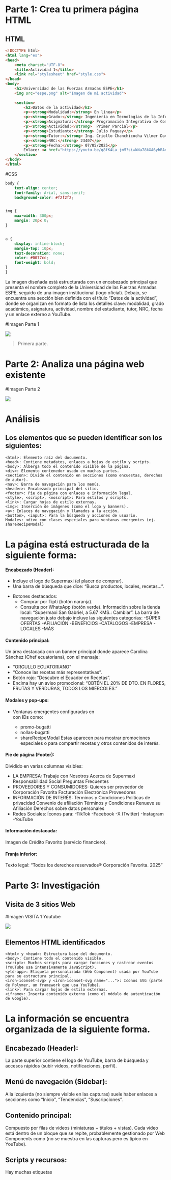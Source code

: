 # Parte 1: Crea tu primera página HTML

## HTML

```html
<!DOCTYPE html>
<html lang="es">
<head>
    <meta charset="UTF-8">
    <title>Actividad 1</title>
    <link rel="stylesheet" href="style.css">
</head>
<body>
    <h1>Universidad de las Fuerzas Armadas ESPE</h1>
    <img src="espe.png" alt="Imagen de mi actividad">
   
    <section>
        <h2>Datos de la actividad</h2>
        <p><strong>Modalidad:</strong> En línea</p>
        <p><strong>Grado:</strong> Ingeniería en Tecnologías de la Información</p>
        <p><strong>Asignatura:</strong> Programación Integrativa de Componentes Web</p>
        <p><strong>Actividad:</strong>  Primer Parcial</p>
        <p><strong>Estudiante:</strong> Julio Paguay</p>
        <p><strong>Tutor:</strong> Ing. Criollo Chanchicocha Vilmer David</p>
        <p><strong>NRC:</strong> 23407</p>
        <p><strong>Fecha:</strong> 07/05/2025</p>
        Enlace: <a href="https://youtu.be/q8fK4La_jmM?si=kNa78kXA6yhRAxfo" target="_blank"> Youtube </a>
    </section>
</body>
</html>
```

#CSS
```css
body {
    text-align: center;
    font-family: Arial, sans-serif;
    background-color: #f2f2f2;


img {
    max-width: 300px;
    margin: 20px 0;
}


a {
    display: inline-block;
    margin-top: 10px;
    text-decoration: none;
    color: #0077cc;
    font-weight: bold;
}
}
```

La imagen diseñada está estructurada con un encabezado principal que presenta el nombre completo de la Universidad de las Fuerzas Armadas ESPE, seguido de una imagen institucional (logo oficial). Debajo, se encuentra una sección bien definida con el título “Datos de la actividad”, donde se organizan en formato de lista los detalles clave: modalidad, grado académico, asignatura, actividad, nombre del estudiante, tutor, NRC, fecha y un enlace externo a YouTube. 

#Imagen Parte 1

![](https://github.com/JCPB2000/A1.Paguay_Julio_PICW/blob/main/img/Pagina.jpg)

> Primera parte.


# Parte 2: Analiza una página web existente

#Imagen Parte 2

![](https://github.com/JCPB2000/A1.Paguay_Julio_PICW/blob/main/img/Supermaxi.jpg)

# Análisis

## Los elementos que se pueden identificar son los siguientes:

```
<html>: Elemento raíz del documento.
<head>: Contiene metadatos, enlaces a hojas de estilo y scripts.
<body>: Alberga todo el contenido visible de la página.
<div>: Elemento contenedor usado en muchas partes.
<section>: Divide el contenido en secciones (como encuestas, derechos de autor).
<nav>: Barra de navegación para los menús.
<header>: Encabezado principal del sitio.
<footer>: Pie de página con enlaces e información legal.
<style>, <script>, <noscript>: Para estilos y scripts.
<link>: Cargar hojas de estilo externas.
<img>: Inserción de imágenes (como el logo y banners).
<a>: Enlaces de navegación y llamados a la acción.
<button>, <input>: Para la búsqueda y acciones de usuario.
Modales: <div> con clases especiales para ventanas emergentes (ej. shareRecipeModal)
```

# La página está estructurada de la siguiente forma:
#### Encabezado (Header):
- Incluye el logo de Supermaxi (el placer de comprar).
- Una barra de búsqueda que dice: “Busca productos, locales, recetas…”.
+ Botones destacados:
  + Comprar por Tipti (botón naranja). 
  + Consulta por WhatsApp (botón verde).
Información sobre la tienda local: “Supermaxi San Gabriel, a 5.67 KMS.: Cambiar”.
La barra de navegación justo debajo incluye las siguientes categorías:
-SÚPER OFERTAS
-AFILIACIÓN
-BENEFICIOS
-CATÁLOGOS
-EMPRESA
-LOCALES
-MÁS
#### Contenido principal:
Un área destacada con un banner principal donde aparece Carolina Sánchez (Chef ecuatoriana), con el mensaje:
- “ORGULLO ECUATORIANO”
- “Conoce las recetas más representativas”.
- Botón rojo: “Descubre el Ecuador en Recetas”.
- Encima hay un aviso promocional:
 “OBTÉN EL 20% DE DTO. EN FLORES, FRUTAS Y VERDURAS, TODOS LOS MIÉRCOLES.”
#### Modales y pop-ups:
+ Ventanas emergentes configuradas en <div> con IDs como:
  + promo-bugatti
  + nollas-bugatti
  + shareRecipeModal
Estas aparecen para mostrar promociones especiales o para compartir recetas y otros contenidos de interés.
#### Pie de página (Footer):
Dividido en varias columnas visibles:
- LA EMPRESA:
Trabaje con Nosotros
Acerca de Supermaxi
Responsabilidad Social
Preguntas Frecuentes
- PROVEEDORES Y CONSUMIDORES:
Quieres ser proveedor de Corporación Favorita
Facturación Electrónica
Proveedores
- INFORMACIÓN DE INTERÉS:
Términos y Condiciones
Políticas de privacidad
Convenio de afiliación
Términos y Condiciones Renueve su Afiliación
Derechos sobre datos personales
- Redes Sociales:
Íconos para:
-TikTok
-Facebook
-X (Twitter)
-Instagram
-YouTube
#### Información destacada:
Imagen de Crédito Favorito (servicio financiero).
#### Franja inferior:
Texto legal:
“Todos los derechos reservados® Corporación Favorita. 2025”

# Parte 3: Investigación
## Visita  de 3 sitios Web
#Imagen VISITA 1 Youtube

![](https://github.com/JCPB2000/A1.Paguay_Julio_PICW/blob/main/img/youtube.jpg)
## Elementos HTML identificados
```
<html> y <head>: Estructura base del documento.
<body>: Contiene todo el contenido visible.
<script>: Muchos scripts para cargar funciones y rastrear eventos (YouTube usa intensivamente JavaScript).
<ytd-app>: Etiqueta personalizada (Web Component) usada por YouTube para su estructura principal.
<iron-iconset-svg> y <iron-iconset-svg name="...">: Iconos SVG (parte de Polymer, un framework que usa YouTube).
<link>: Para cargar hojas de estilo externas.
<iframe>: Inserta contenido externo (como el módulo de autenticación de Google).
```

# La información se encuentra organizada de la siguiente forma.
 ## Encabezado (Header):
La parte superior contiene el logo de YouTube, barra de búsqueda y accesos rápidos (subir videos, notificaciones, perfil).


 ## Menú de navegación (Sidebar):
A la izquierda (no siempre visible en las capturas) suele haber enlaces a secciones como “Inicio”, “Tendencias”, “Suscripciones”.


## Contenido principal:
Compuesto por filas de videos (miniaturas + títulos + vistas). Cada video está dentro de un bloque que se repite, probablemente gestionado por Web Components como <ytd-rich-item-renderer> (no se muestra en las capturas pero es típico en YouTube).


## Scripts y recursos:
Hay muchas etiquetas <script> que cargan funciones internas para manejar dinámicamente todo el sitio (eventos de usuario, carga de videos, etc.).


## Pie de página (Footer):
No está visible en estas capturas, pero usualmente YouTube incluye allí enlaces a políticas, ayuda, etc.


#Imagen VISITA 2 Wikipedia

![](https://github.com/JCPB2000/A1.Paguay_Julio_PICW/blob/main/img/Wikipedia.jpg)
## Elementos HTML identificados


# Elementos HTML identificados

```
<html>: El elemento raíz de la página.
<head> y <body>: Estructura principal del documento.
<div>: Contenedores clave como main-wrapper, main-box, vector-header-container, etc.
<header>: Encabezado principal de la página.
<main>: Contenido principal (donde está el artículo).
<p>, <h2>: Texto y encabezados.
<a>: Enlaces de navegación.
<script>: Scripts para funcionalidades dinámicas.
<link>: Carga de estilos.
<noscript>: Contenido alternativo si JavaScript está desactivado.
<div class="mw-footer-container">: Contenedor para el pie de página (footer).
<div class="main-footer">: Otra parte importante del pie de página.
<img>: (visto en la parte visual para mostrar imágenes como la portada del artículo).
```

# La información se encuentra organizada de la siguiente forma.
## Encabezado (Header):
Incluye el logo de Wikipedia, barra de búsqueda y enlaces para iniciar sesión, crear cuenta y otras herramientas.


## Navegación:
Menú superior con enlaces como:


-Portada
-Discusión
-Leer
-Ver código fuente
-Ver historial


También tiene una barra lateral (no se ve completa aquí) donde usualmente está la navegación por categorías, idioma, etc.


## Contenido principal:
Incluye:


-Un bloque destacado de bienvenida (por ejemplo: “Bienvenidos a Wikipedia”).
-Artículos destacados (ejemplo: Don't Cry for Me Argentina).
-Texto con enlaces, imágenes y otros recursos enriquecidos.


##Todo está contenido dentro de elementos como:


-main-wrapper
-main-box
-main-box-content


## Pie de página (Footer):
Varios bloques:


-mw-footer-container y main-footer: donde aparecen enlaces a políticas, información sobre Wikipedia, y otros recursos legales o institucionales.
-Sección para mostrar el tiempo de carga y otros detalles técnicos al final del documento.

#Imagen VISITA 3 X Twitter

![](https://github.com/JCPB2000/A1.Paguay_Julio_PICW/blob/main/img/x.jpg)
## Elementos HTML identificados

```
<html> y <head>: Estructura base de la página.
<body>: Contenedor principal visible.
<noscript>: Para mostrar mensajes si JavaScript está deshabilitado.
<div>: Usado intensivamente para la estructura de la página (por ejemplo, id="react-root", capas flexibles y de diseño).
<script>: Muchos scripts para la carga dinámica y la funcionalidad.
<nav>: Aparece en el pie de página con el atributo aria-label="Pie de página" para navegación.
<main>: Contenedor principal para el contenido visual.
<button> (visible en la parte de registro) y enlaces (para términos y políticas).
```

# La información se encuentra organizada de la siguiente forma.
## Encabezado:
Muy simple: solo el logotipo de X en la parte superior izquierda. No hay menú clásico visible en esta página inicial.


## Contenido principal:
Un mensaje central destacado:
 “Lo que está pasando ahora”
 y el llamado a la acción: “Únete Hoy”.


## Opciones para registrarse:


-Registrarse con Google
-Registrarse con Apple
-Crear cuenta (botón azul).


Enlaces a Términos de servicio, Política de privacidad y Uso de Cookies justo debajo del formulario de registro.


## Pie de página (Footer):
Confirmamos que sí existe un pie de página mediante la etiqueta <nav> (visto en la última imagen), que contiene enlaces como:


- Información
- Descarga la app
- Centro de Ayuda
- Condiciones de Servicio
- Política de Privacidad
- Política de cookies
- Accesibilidad
- Información de anuncios
- Blog
- Empleos
- Recursos para marcas
- Publicidad
- Marketing
- X para empresas
- Desarrolladores
- Guía
- Configuración

También se muestra un aviso legal: © 2025 X Corp.


# Parte 4: Listas en HTML
## Se añade en el código anterior a las listas.
La sección diseñada presenta el título general "Mis Películas y Canciones Favoritas", seguido de dos bloques bien diferenciados. El primer bloque muestra la lista de películas favoritas, acompañada de una imagen destacada que recopila diversos pósters cinematográficos; a la derecha se encuentra la lista ordenada de las películas seleccionadas, lo que proporciona un equilibrio visual y facilita la identificación de cada elemento. El segundo bloque corresponde a las canciones favoritas, donde se incluye una imagen con portadas de álbumes representativos y, a su lado, una lista desordenada con los títulos y artistas. Toda la estructura está centrada y organizada utilizando un diseño flexible, lo que permite alinear de manera armoniosa las imágenes y las listas, ofreciendo una presentación clara y atractiva al usuario.

#Imagen Mis Películas y Canciones Favoritas

![](https://github.com/JCPB2000/A1.Paguay_Julio_PICW/blob/main/img/PeliculaCancion.jpg)

## HTNL
```html
<!DOCTYPE html>
<html lang="es">
<head>
    <meta charset="UTF-8">
    <title>Actividad 1</title>
    <link rel="stylesheet" href="style.css">
</head>
<body>
    <h1>Universidad de las Fuerzas Armadas ESPE</h1>
    <img src="espe.png" alt="Imagen de mi actividad">
   
    <section>
        <h2>Datos de la actividad</h2>
        <p><strong>Modalidad:</strong> En línea</p>
        <p><strong>Grado:</strong> Ingeniería en Tecnologías de la Información</p>
        <p><strong>Asignatura:</strong> Programación Integrativa de Componentes Web</p>
        <p><strong>Actividad:</strong> Primer Parcial</p>
        <p><strong>Estudiante:</strong> Julio Paguay</p>
        <p><strong>Tutor:</strong> Ing. Criollo Chanchicocha Vilmer David</p>
        <p><strong>NRC:</strong> 23407</p>
        <p><strong>Fecha:</strong> 07/05/2025</p>
        <p>Enlace: <a href="https://youtu.be/q8fK4La_jmM?si=kNa78kXA6yhRAxfo" target="_blank">Youtube</a></p>
    </section>


    <section>
        <h2>Mis Películas y Canciones Favoritas</h2>


        <h3>Películas favoritas</h3>
        <div class="media-list">
            <img src="https://ih1.redbubble.net/image.3120496015.9028/flat,750x,075,f-pad,750x1000,f8f8f8.jpg" alt="Posters de películas">
            <ol>
                <li>Titanic</li>
                <li>Sing</li>
                <li>Matrix</li>
                <li>Avatar</li>
                <li>Gladiador</li>
            </ol>
        </div>


        <h3>Canciones favoritas</h3>
        <div class="media-list">
            <img src="https://encrypted-tbn0.gstatic.com/images?q=tbn:ANd9GcSfJBpq-xZ5hH302X_9fSCKuxB7xavJsWMatg&s" alt="Portadas de discos">
            <ul>
                <li>Nuestro Juramento - Julio Jaramillo</li>
                <li>Hotel California - Eagles</li>
                <li>Imagine - John Lennon</li>
                <li>A Dios le Pido - Juanes</li>
                <li>Senderito de Amor - Paulina Tamayo</li>
            </ul>
        </div>
    </section>
</body>
</html>
```

## CSS
```css
body {
    text-align: center;
    font-family: Arial, sans-serif;
    background-color: #f2f2f2;
    margin: 20px;
}


img {
    max-width: 300px;
    margin: 20px 0;
}


a {
    display: inline-block;
    margin-top: 10px;
    text-decoration: none;
    color: #0077cc;
    font-weight: bold;
}


/* Alineación de imagen + lista */
.media-list {
    display: flex;
    align-items: center;
    justify-content: center;
    gap: 30px; /* espacio entre imagen y lista */
    margin: 20px 0;
}


.media-list img {
    max-width: 300px;
    height: auto;
    border: 2px solid #ccc;
    border-radius: 8px;
}


.media-list ol,
.media-list ul {
    text-align: left;
    padding-left: 20px;
    font-size: 16px;
}


li {
    margin: 5px 0;
}
```





